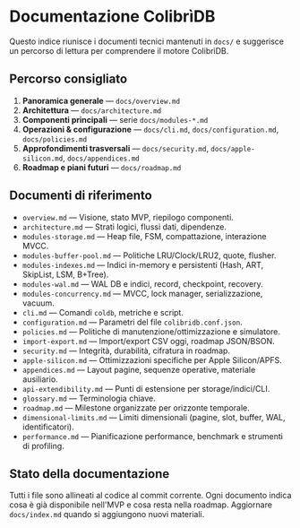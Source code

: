 # Documentazione ColibrìDB

Questo indice riunisce i documenti tecnici mantenuti in `docs/` e suggerisce un percorso di lettura per comprendere il motore ColibrìDB.

## Percorso consigliato
1. **Panoramica generale** — `docs/overview.md`
2. **Architettura** — `docs/architecture.md`
3. **Componenti principali** — serie `docs/modules-*.md`
4. **Operazioni & configurazione** — `docs/cli.md`, `docs/configuration.md`, `docs/policies.md`
5. **Approfondimenti trasversali** — `docs/security.md`, `docs/apple-silicon.md`, `docs/appendices.md`
6. **Roadmap e piani futuri** — `docs/roadmap.md`

## Documenti di riferimento
- `overview.md` — Visione, stato MVP, riepilogo componenti.
- `architecture.md` — Strati logici, flussi dati, dipendenze.
- `modules-storage.md` — Heap file, FSM, compattazione, interazione MVCC.
- `modules-buffer-pool.md` — Politiche LRU/Clock/LRU2, quote, flusher.
- `modules-indexes.md` — Indici in-memory e persistenti (Hash, ART, SkipList, LSM, B+Tree).
- `modules-wal.md` — WAL DB e indici, record, checkpoint, recovery.
- `modules-concurrency.md` — MVCC, lock manager, serializzazione, vacuum.
- `cli.md` — Comandi `coldb`, metriche e script.
- `configuration.md` — Parametri del file `colibridb.conf.json`.
- `policies.md` — Politiche di manutenzione/ottimizzazione e simulatore.
- `import-export.md` — Import/export CSV oggi, roadmap JSON/BSON.
- `security.md` — Integrità, durabilità, cifratura in roadmap.
- `apple-silicon.md` — Ottimizzazioni specifiche per Apple Silicon/APFS.
- `appendices.md` — Layout pagine, sequenze operative, materiale ausiliario.
- `api-extendibility.md` — Punti di estensione per storage/indici/CLI.
- `glossary.md` — Terminologia chiave.
- `roadmap.md` — Milestone organizzate per orizzonte temporale.
- `dimensional-limits.md` — Limiti dimensionali (pagine, slot, buffer, WAL, identificatori).
- `performance.md` — Pianificazione performance, benchmark e strumenti di profiling.

## Stato della documentazione
Tutti i file sono allineati al codice al commit corrente. Ogni documento indica cosa è già disponibile nell'MVP e cosa resta nella roadmap. Aggiornare `docs/index.md` quando si aggiungono nuovi materiali.

